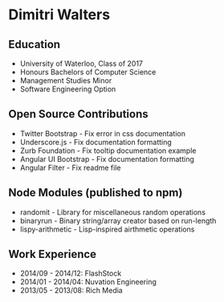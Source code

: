 # Dimitri Walters

## Education
* University of Waterloo, Class of 2017
* Honours Bachelors of Computer Science
* Management Studies Minor
* Software Engineering Option

## Open Source Contributions
* Twitter Bootstrap - Fix error in css documentation
* Underscore.js - Fix documentation formatting
* Zurb Foundation - Fix tooltip documentation example
* Angular UI Bootstrap - Fix documentation formatting
* Angular Filter - Fix readme file

## Node Modules (published to npm)
* randomit - Library for miscellaneous random operations
* binaryrun - Binary string/array creator based on run-length
* lispy-arithmetic - Lisp-inspired airthmetic operations

## Work Experience
* 2014/09 - 2014/12: FlashStock
* 2014/01 - 2014/04: Nuvation Engineering
* 2013/05 - 2013/08: Rich Media
